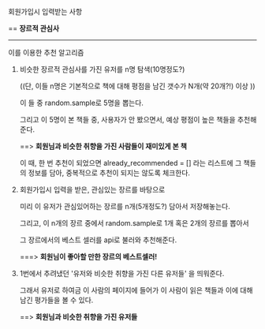 회원가입시 입력받는 사항

== **장르적 관심사**



-----

이를 이용한 추천 알고리즘

1. 비슷한 장르적 관심사를 가진 유저를 n명 탐색(10명정도?)

   ((단, 이들 n명은 기본적으로 책에 대해 평점을 남긴 갯수가 N개(약 20개?!) 이상 ))

   이 들 중 random.sample로 5명을 뽑는다.

   그리고 이 5명이 본 책들 중, 사용자가 안 봤으면서, 예상 평점이 높은 책들을 추천해준다.

   ==> **회원님과 비슷한 취향을 가진 사람들이 재미있게 본 책**

   이 때, 한 번 추천이 되었으면 already_recommended = [] 라는 리스트에 그 책들의 정보를 담아, 중복적으로 추천이 되지는 않도록 체크한다.



2. 회원가입시 입력을 받은, 관심있는 장르를 바탕으로

   미리 이 유저가 관심있어하는 장르를 n개(5개정도?) 담아서 저장해놓는다.

   그리고, 이 n개의 장르 중에서 random.sample로 1개 혹은 2개의 장르를 뽑아서

   그 장르에서의 베스트 셀러를 api로 불러와 추천해준다.

   ===> **회원님이 좋아할 만한 장르의 베스트셀러!**

   

3. 1번에서 추려냈던 '유저와 비슷한 취향을 가진 다른 유저들' 을 띄워준다.

   그래서 유저로 하여금 이 사람의 페이지에 들어가 이 사람이 읽은 책들과 이에 대해 남긴 평가들을 볼 수 있다.

   ==> **회원님과 비슷한 취향을 가진 유저들**









